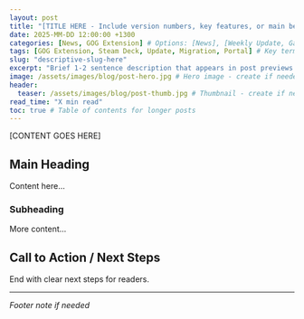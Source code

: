 ```yaml
---
layout: post
title: "[TITLE HERE - Include version numbers, key features, or main benefit]"
date: 2025-MM-DD 12:00:00 +1300
categories: [News, GOG Extension] # Options: [News], [Weekly Update, Game Compatibility], [Features], [Tips]
tags: [GOG Extension, Steam Deck, Update, Migration, Portal] # Key terms for SEO
slug: "descriptive-slug-here"
excerpt: "Brief 1-2 sentence description that appears in post previews and social media."
image: /assets/images/blog/post-hero.jpg # Hero image - create if needed
header:
  teaser: /assets/images/blog/post-thumb.jpg # Thumbnail - create if needed
read_time: "X min read"
toc: true # Table of contents for longer posts
---
```


[CONTENT GOES HERE]

## Main Heading

Content here...

### Subheading

More content...

## Call to Action / Next Steps

End with clear next steps for readers.

---

*Footer note if needed*